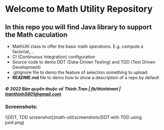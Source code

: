 # Welcome to Math Utility Repository
## In this repo you will find Java library to support the Math caculation

* MathUtil class to offer the basic math operations. E.g. compute a factorial,...
* CI (Continuous Integration) configuration
* Source code to demo DDT (Data-Driven Testing) and TDD (Test Driven Development)
* .gitignore file to demo the feature of selection something to upload
* **README.md** file to demo how to show a description of a repo by default

##### © 2022 Bản quyền thuộc về Thinh.Tran | fb/thinhtrant | tranthinh5801@gmail.com

### Screenshots:
![DDT, TDD screenshot](math-util/screenshots/DDT with TDD using junit.png)
